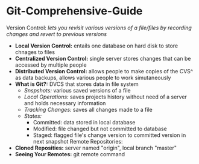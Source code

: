 # Git-Comprehensive-Guide

Version Control: 
*lets you revisit various versions of a file/files by recording changes and revert to previous versions*  
- **Local Version Control:** entails one database on hard disk to store chnages to files  
- **Centralized Version Control:** single server stores changes that can be accessed by multiple people 
- **Distributed Version Control:** allows people to make copies of the CVS^ as data backups, allows various people to work simutaneously 
- **What is Git?:** DVCS that stores data in file system 
  - *Snspshots:* various saved versions of a file
  - *Local Operations:* saves projects history without need of a server and holds necessary information
  - *Tracking Changes:* saves all changes made to a file 
  - *States:*
      - Committed: data stored in local database 
      - Modified: file changed but not committed to database
      - Staged: flagged file's change version to committed version in next snapshot
Remote Repositories:
- **Cloned Reposities:** server named "origin", local branch "master"
- **Seeing Your Remotes:** git remote command 
